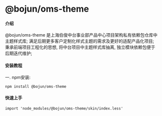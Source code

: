 #  @bojun/oms-theme


#### 介绍
@bojun/oms-theme
是上海伯俊中台事业部产品中心项目架构私有依赖包仓库中主题样式库;
满足后期更多客户定制化样式主题的需求及更好的适配产品化项目;
秉承前端项目工程化的思想, 将中台项目中主题样式库抽离, 独立模块依赖包便于后期迭代维护;

#### 安装教程


一. npm安装:

```
npm install @bojun/oms-theme
```

#### 快速上手

```
import 'node_modules/@bojun/oms-theme/skin/index.less'
```
